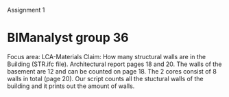 Assignment 1
# BIManalyst group 36
Focus area: LCA-Materials
Claim: How many structural walls are in the Building (STR.ifc file).
Architectural report pages 18 and 20. The walls of the basement are 12 and can be counted on page 18. The 2 cores consist of 8 walls in total (page 20).
Our script counts all the stuctural walls of the building and it prints out the amount of walls.
